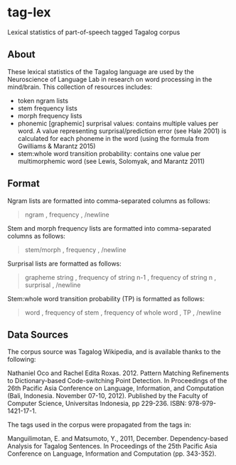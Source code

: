 # tag-lex
Lexical statistics of part-of-speech tagged Tagalog corpus

## About
These lexical statistics of the Tagalog language are used by the Neuroscience of Language Lab in research on word processing in the mind/brain. This collection of resources includes:
- token ngram lists
- stem frequency lists
- morph frequency lists
- phonemic [graphemic] surprisal values: contains multiple values per word. A value representing surprisal/prediction error (see Hale 2001) is calculated for each phoneme in the word (using the formula from Gwilliams & Marantz 2015)
- stem:whole word transition probability: contains one value per multimorphemic word  (see Lewis, Solomyak, and Marantz 2011)

## Format
Ngram lists are formatted into comma-separated columns as follows:

> ngram , frequency , /newline

Stem and morph frequency lists are formatted into comma-separated columns as follows:

> stem/morph , frequency , /newline

Surprisal lists are formatted as follows:

> grapheme string , frequency of string n-1 , frequency of string n , surprisal , /newline

Stem:whole word transition probability (TP) is formatted as follows:

> word , frequency of stem , frequency of whole word , TP , /newline

## Data Sources
The corpus source was Tagalog Wikipedia, and is available thanks to the following:

Nathaniel Oco and Rachel Edita Roxas. 2012. Pattern Matching Refinements to Dictionary-based Code-switching Point Detection. In Proceedings of the 26th Pacific Asia Conference on Language, Information, and Computation (Bali, Indonesia. November 07-10, 2012). Published by the Faculty of Computer Science, Universitas Indonesia, pp 229-236. ISBN: 978-979-1421-17-1.

The tags used in the corpus were propagated from the tags in:

Manguilimotan, E. and Matsumoto, Y., 2011, December. Dependency-based Analysis for Tagalog Sentences. In Proceedings of the 25th Pacific Asia Conference on Language, Information and Computation (pp. 343-352).
